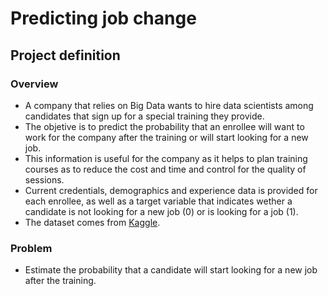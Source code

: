 # Predicting job change

## Project definition

### Overview

- A company that relies on Big Data wants to hire data scientists among candidates that sign up for a special training they provide. 
- The objetive is to predict the probability that an enrollee will want to work for the company after the training or will start looking for a new job.
- This information is useful for the company as it helps to plan training courses as to reduce the cost and time and control for the quality of sessions.
- Current credentials, demographics and experience data is provided for each enrollee, as well as a target variable that indicates wether a candidate is not looking for a new job (0) or is looking for a job (1).
- The dataset comes from [Kaggle](https://www.kaggle.com/arashnic/hr-analytics-job-change-of-data-scientists).

### Problem

- Estimate the probability that a candidate will start looking for a new job after the training.
